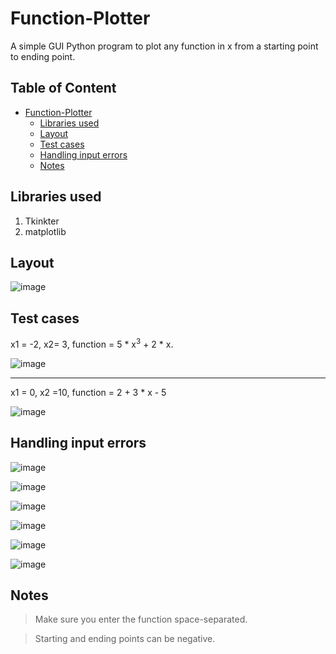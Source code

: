 # Function-Plotter
A simple GUI Python program to plot any function in x from a starting point to ending point.
## Table of Content
- [Function-Plotter](#function-plotter)
  * [Libraries used](#libraries-used)
  * [Layout](#layout)
  * [Test cases](#test-cases)
  * [Handling input errors](#handling-input-errors)
  * [Notes](#notes)
## Libraries used
1. Tkinkter 
2. matplotlib
## Layout

![image](https://user-images.githubusercontent.com/41492875/167320687-559dde2d-0e73-41fa-998b-8542e5db0154.png)


## Test cases 
x1 = -2, x2= 3, function = 5 * x<sup>3</sup> + 2 * x. 

![image](https://user-images.githubusercontent.com/41492875/167320489-f0d8b7b6-3b4d-4cb3-afdb-293b52a008a1.png)

---
x1 = 0, x2 =10, function = 2 + 3 * x - 5

![image](https://user-images.githubusercontent.com/41492875/167320581-93a4dff1-9d70-4d73-97f3-a89ffa23474f.png)

## Handling input errors
![image](https://user-images.githubusercontent.com/41492875/167320818-8d29830f-d427-4e1a-8b85-0718244f19a5.png)

![image](https://user-images.githubusercontent.com/41492875/167320828-22ff2e65-2ec6-49bc-96f2-eb1e79dfce97.png)

![image](https://user-images.githubusercontent.com/41492875/167320845-a00811a7-64e8-4a00-a1e4-193a64a44550.png)

![image](https://user-images.githubusercontent.com/41492875/167320850-0602ff8f-70ad-4028-9e25-232221a5c7b7.png)

![image](https://user-images.githubusercontent.com/41492875/167320878-3a051cfe-d801-4d74-b41d-b0dcf4758b8c.png)

![image](https://user-images.githubusercontent.com/41492875/167320882-2e8697bb-4cb2-4de2-abe3-f2473c74c0ff.png)


## Notes
> Make sure you enter the function space-separated.

> Starting and ending points can be negative.

